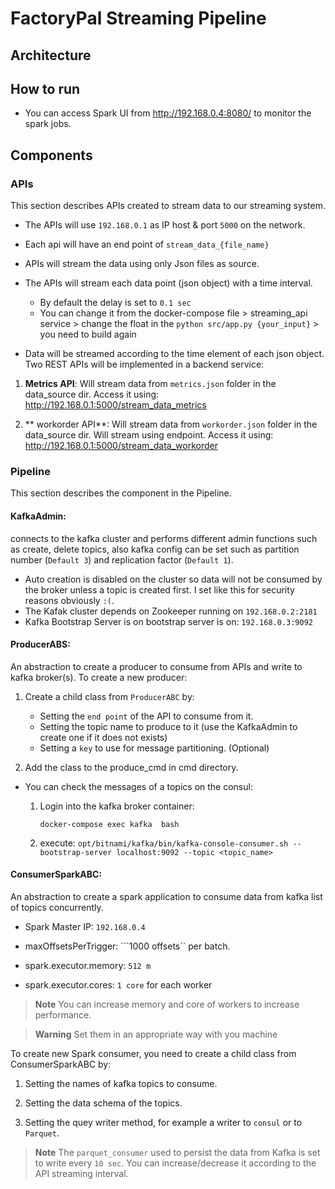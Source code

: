 # FactoryPal Streaming Pipeline

## Architecture

## How to run
* You can access Spark UI from http://192.168.0.4:8080/ to monitor the spark jobs.

## Components
### APIs
This section describes APIs created to stream data to our streaming system. 

* The APIs will use `192.168.0.1` as IP host & port `5000` on the network.
* Each api will have an end point of `stream_data_{file_name}`
* APIs will stream the data using only Json files as source.
* The APIs will stream each data point (json object) with a time interval.
    
    * By default the delay is set to ``0.1 sec``
    * You can change it from the docker-compose file > streaming_api service > change the float in the `python src/app.py {your_input}` > you need to build again
* Data will be streamed according to the time element of each json object.
Two REST APIs will be implemented in a backend service:

1. **Metrics API**: Will stream data from `metrics.json` folder in the data_source dir. Access it using: http://192.168.0.1:5000/stream_data_metrics

2. ** workorder API**: Will stream data from `workorder.json` folder in the data_source dir. Will stream using endpoint. Access it using: http://192.168.0.1:5000/stream_data_workorder

### Pipeline
This section describes the component in the Pipeline.

#### KafkaAdmin:
connects to the kafka cluster and performs different admin functions such as create, delete topics, also kafka config can be set such as partition number (`Default 3`) and replication factor (`Default 1`).
* Auto creation is disabled on the cluster so data will not be consumed by the broker unless a topic is created first. I set like this for security reasons obviously `:(`.
* The Kafak cluster depends on Zookeeper running on `192.168.0.2:2181`
* Kafka Bootstrap Server is on bootstrap server is on: `192.168.0.3:9092`

#### ProducerABS:
An abstraction to create a producer to consume from APIs and write to kafka broker(s). To create a new producer:
1. Create a child class from `ProducerABC` by:
    
    * Setting the `end point` of the API to consume from it.
    * Setting the topic name to produce to it (use the KafkaAdmin to create one if it does not exists)
    * Setting a `key` to use for message partitioning. (Optional)
2. Add the class to the produce_cmd in cmd directory.

* You can check the messages of a topics on the consul:

    1. Login into the kafka broker container:
        ```
        docker-compose exec kafka  bash
        ```
    2. execute:
    ``` opt/bitnami/kafka/bin/kafka-console-consumer.sh --bootstrap-server localhost:9092 --topic <topic_name> ```


#### ConsumerSparkABC:
An abstraction to create a spark application to consume data from kafka list of topics concurrently.

* Spark Master IP: ``192.168.0.4``

* maxOffsetsPerTrigger: ```1000 offsets`` per batch.

* spark.executor.memory: ```512 m```

* spark.executor.cores: ``1 core`` for each worker

> **Note** 
> You can increase memory and core of workers to increase performance.

> **Warning** 
> Set them in an appropriate way with you machine

To create new Spark consumer, you need to create a child class from ConsumerSparkABC by:

1. Setting the names of kafka topics to consume.

2. Setting the data schema of the topics.

3. Setting the quey writer method, for example a writer to ``consul`` or to ``Parquet``.

> **Note** 
> The ``parquet_consumer`` used to persist the data from Kafka is set to write every ``10 sec``. You can increase/decrease it according to the API streaming interval. 
